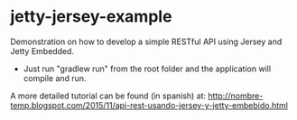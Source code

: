 # jetty-jersey-example
Demonstration on how to develop a simple RESTful API using Jersey and Jetty Embedded.

- Just run "gradlew run" from the root folder and the application will compile and run.

A more detailed tutorial can be found (in spanish) at: http://nombre-temp.blogspot.com/2015/11/api-rest-usando-jersey-y-jetty-embebido.html